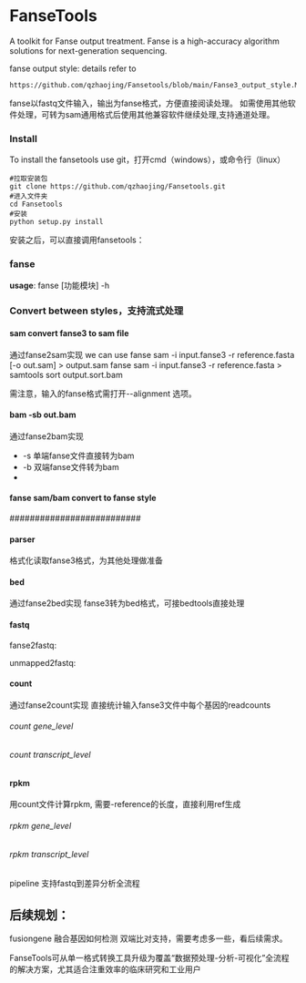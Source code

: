 # FanseTools
A toolkit for Fanse output treatment. Fanse is a high-accuracy algorithm solutions for next-generation sequencing. 

fanse output style:
details refer to 
```
https://github.com/qzhaojing/Fansetools/blob/main/Fanse3_output_style.MD
```


fanse以fastq文件输入，输出为fanse格式，方便直接阅读处理。
如需使用其他软件处理，可转为sam通用格式后使用其他兼容软件继续处理,支持通道处理。

### Install
To install  the  fansetools
use git，打开cmd（windows），或命令行（linux）
```
#拉取安装包
git clone https://github.com/qzhaojing/Fansetools.git
#进入文件夹
cd Fansetools
#安装
python setup.py install
```
安装之后，可以直接调用fansetools：

### fanse
**usage**: fanse [功能模块] -h

### Convert between styles，支持流式处理
 #### sam  convert fanse3 to sam file
 通过fanse2sam实现
 we can use 
 fanse sam -i input.fanse3 -r reference.fasta [-o out.sam] > output.sam
 fanse sam -i input.fanse3 -r reference.fasta  > samtools sort output.sort.bam

需注意，输入的fanse格式需打开--alignment 选项。
#### bam   -sb out.bam
通过fanse2bam实现
 -  -s 单端fanse文件直接转为bam
 -  -b 双端fanse文件转为bam
 -   
#### fanse    sam/bam convert to fanse style


##########################
#### parser  
格式化读取fanse3格式，为其他处理做准备

#### bed 
通过fanse2bed实现
fanse3转为bed格式，可接bedtools直接处理

#### fastq
fanse2fastq:


unmapped2fastq:



#### count  
通过fanse2count实现
直接统计输入fanse3文件中每个基因的readcounts
 ###### count gene_level
 ###### count transcript_level

#### rpkm 
用count文件计算rpkm, 需要-reference的长度，直接利用ref生成
 ###### rpkm gene_level
 ###### rpkm transcript_level

pipeline 
支持fastq到差异分析全流程


## 后续规划：

fusiongene  融合基因如何检测
双端比对支持，需要考虑多一些，看后续需求。

FanseTools可从单一格式转换工具升级为覆盖“数据预处理-分析-可视化”全流程的解决方案，尤其适合注重效率的临床研究和工业用户

